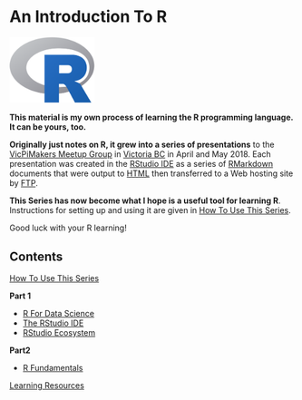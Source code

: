 # An Introduction To R
 
<img src="images/Rlogo.png" width="150" />

**This material is my own process of learning the R programming language. It can be yours, too.**

**Originally just notes on R, it grew into a series of presentations** to the [VicPiMakers Meetup Group](https://www.meetup.com/Victoria-Raspberry-PiMakers-And-Others/) in [Victoria BC](https://www.tourismvictoria.com/) in April and May 2018. Each presentation was created in the [RStudio IDE](https://www.rstudio.com/) as a series of [RMarkdown](http://rmarkdown.rstudio.com/) documents that were output to [HTML](https://en.wikipedia.org/wiki/HTML) then transferred to a Web hosting site by [FTP](https://en.wikipedia.org/wiki/File_Transfer_Protocol).

**This Series has now become what I hope is a useful tool for learning R**. Instructions for setting up and using it are given in [How To Use This Series](http://r.stuzog.com/How.html).

Good luck with your R learning!

## Contents

[How To Use This Series](http://r.stuzog.com/How.html)

**Part 1**

* [R For Data Science](http://r.stuzog.com/Part1_R_Data_Science.html)
* [The RStudio IDE](http://r.stuzog.com/RStudio.html)
* [RStudio Ecosystem](http://r.stuzog.com/RStudio_Ecosystem.html)

**Part2**

* [R Fundamentals](http://r.stuzog.com/Part2_R_Programming.html)

[Learning Resources](http://r.stuzog.com/R_Learning_Resources.html)

